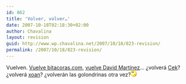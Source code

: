 ```yaml
---
id: 862
title: 'Volver, volver…'
date: 2007-10-18T02:18:30+02:00
author: Chavalina
layout: revision
guid: http://www.wp.chavalina.net/2007/10/18/823-revision/
permalink: /2007/10/18/823-revision/
---
```

Vuelven. <a href="http://perdomo.bitacoras.com/archivos/2007/10/17/bitacoras-com-4-anos-y-250-000-blogs" target="_blank">Vuelve bitacoras.com</a>, <a href="http://dmnet.bitacoras.com/es/archivos/personal/nueva-vida.php" target="_blank">vuelve David Martínez</a>… ¿volverá <a href="http://cek.bitacoras.com/" target="_blank">Cek</a>? ¿volverá <a href="http://toxico.bitacoras.com/" target="_blank">xoan</a>? ¿volverán las golondrinas otra vez?![emo](/imagenes/emoticonos/pensativo.gif)